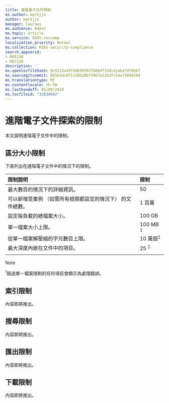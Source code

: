 ```yaml
---
title: 進階電子文件限制
ms.author: markjjo
author: markjjo
manager: laurawi
ms.audience: Admin
ms.topic: article
ms.service: O365-seccomp
localization_priority: Normal
ms.collection: M365-security-compliance
search.appverid:
- MOE150
- MET150
description: ''
ms.openlocfilehash: 0c5213a49744b997037b084f33dce1ab47df05bf
ms.sourcegitcommit: 865b3dc071150b20bf3967e1263fc54e75898284
ms.translationtype: MT
ms.contentlocale: zh-TW
ms.lasthandoff: 05/09/2019
ms.locfileid: "33834942"
---
```

# <a name="limits-in-advanced-ediscovery"></a>進階電子文件探索的限制

本文說明進階電子文件中的限制。

## <a name="case-limits"></a>區分大小限制

下表列出在進階電子文件中的情況下的限制。

|**限制說明**|**限制**|
  |:-----|:-----|
  |最大數目的情況下的詳細資訊。  <br/> |50  <br/> |
  |可以新增至案例 （如需所有檢閱都設定的情況下） 的文件總數。  <br/> |1 百萬  <br/> |
  |設定每負載的總檔案大小。  <br/> |100 GB  <br/> |
  |單一檔案大小上限。   <br/> |100 MB <sup>1</sup> <br/> |
  |從單一檔案解壓縮的字元數目上限。  <br/> |10 萬個<sup>1</sup> <br/> |
  |最大深度內嵌在文件中的項目。  <br/> |25 <sup>1</sup> <br/> |
|||
 > [!NOTE]
> <sup>1</sup>超過單一檔案限制的任何項目會顯示為處理錯誤。 

## <a name="indexing-limits"></a>索引限制

內容即將推出。

## <a name="search-limits"></a>搜尋限制

內容即將推出。

## <a name="export-limits"></a>匯出限制

內容即將推出。

## <a name="download-limits"></a>下載限制

內容即將推出。


